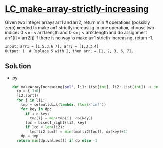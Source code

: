 # [LC_make-array-strictly-increasing](https://leetcode.com/problems/make-array-strictly-increasing)

Given two integer arrays arr1 and arr2, return min # operations (possibly zero) needed to make arr1 strictly increasing
In one operation, choose two indices 0 <= i < arr1.length and 0 <= j < arr2.length and do assignment arr1[i] = arr2[j]
If there is no way to make arr1 strictly increasing, return -1.


```txt
Input: arr1 = [1,5,3,6,7], arr2 = [1,3,2,4]
Output: 1  # Replace 5 with 2, then arr1 = [1, 2, 3, 6, 7].
```

## Solution

* py

  ```py
  def makeArrayIncreasing(self, li1: List[int], li2: List[int]) -> int:
    dp = {-1:0}
    li2.sort()
    for i in li1:
      tmp = defaultdict(lambda: float('inf'))
      for key in dp:
        if i > key:
          tmp[i] = min(tmp[i], dp[key])
        loc = bisect_right(li2, key)
        if loc < len(li2):
          tmp[li2[loc]] = min(tmp[li2[loc]], dp[key]+1)
      dp = tmp
    return min(dp.values()) if dp else -1
  ```

